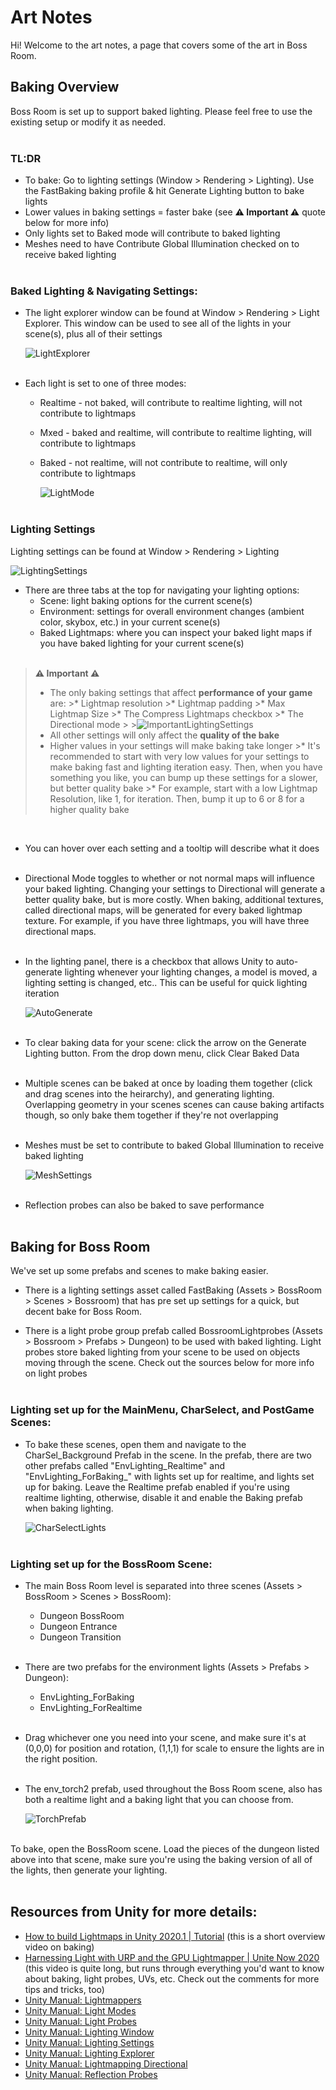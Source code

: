
# **Art Notes**

Hi! Welcome to the art notes, a page that covers some of the art in Boss Room.

## **Baking Overview**

Boss Room is set up to support baked lighting. Please feel free to use the existing setup or modify it as needed. <br /><br />

### **TL:DR**

* To bake: Go to lighting settings (Window > Rendering > Lighting). Use the FastBaking baking profile & hit Generate Lighting button to bake lights
* Lower values in baking settings = faster bake (see **⚠ Important ⚠** quote below for more info)
* Only lights set to Baked mode will contribute to baked lighting
* Meshes need to have Contribute Global Illumination checked on to receive baked lighting <br /> <br />

### **Baked Lighting & Navigating Settings:**
* The light explorer window can be found at Window > Rendering > Light Explorer. This window can be used to see all of the lights in your scene(s), plus all of their settings <br />

    ![LightExplorer](Images/LightExplorer.png) <br /><br />

* Each light is set to one of three modes: 
  
  * Realtime - not baked, will contribute to realtime lighting, will not contribute to lightmaps
  * Mxed - baked and realtime, will contribute to realtime lighting, will contribute to lightmaps
  * Baked - not realtime, will not contribute to realtime, will only contribute to lightmaps
  
    ![LightMode](Images/LightMode.png) <br /><br />

### **Lighting Settings**

Lighting settings can be found at Window > Rendering > Lighting

![LightingSettings](Images/LightingPanel.png)

* There are three tabs at the top for navigating your lighting options:
  * Scene: light baking options for the current scene(s)
  * Environment: settings for overall environment changes (ambient color, skybox, etc.) in your current scene(s)
  * Baked Lightmaps: where you can inspect your baked light maps if you have baked lighting for your current scene(s) <br /><br />
  
> **⚠ Important ⚠**
  >* The only baking settings that affect **performance of your game** are:
    >* Lightmap resolution
    >* Lightmap padding
    >* Max Lightmap Size
    >* The Compress Lightmaps checkbox
    >* The Directional mode 
    >
        >![ImportantLightingSettings](Images/ImportantLightingSettings.png)
  >* All other settings will only affect the **quality of the bake** 
  >* Higher values in your settings will make baking take longer
    >* It's recommended to start with very low values for your settings to make baking fast and lighting iteration easy. Then, when you have something you like, you can bump up these settings for a slower, but better quality bake 
    >* For example, start with a low Lightmap Resolution, like 1, for iteration. Then, bump it up to 6 or 8 for a higher quality bake 

 <br />       
    
* You can hover over each setting and a tooltip will describe what it does <br /><br />

* Directional Mode toggles to whether or not normal maps will influence your baked lighting. Changing your settings to Directional will generate a better quality bake, but is more costly. When baking, additional textures, called directional maps, will be generated for every baked lightmap texture. For example, if you have three lightmaps, you will have three directional maps.  <br /><br />

* In the lighting panel, there is a checkbox that allows Unity to auto-generate lighting whenever your lighting changes, a model is moved, a lighting setting is changed, etc.. This can be useful for quick lighting iteration
 
  ![AutoGenerate](Images/AutoGenerateLighting.png) <br /><br />

* To clear baking data for your scene: click the arrow on the Generate Lighting button. From the drop down menu, click Clear Baked Data <br /><br />

* Multiple scenes can be baked at once by loading them together (click and drag scenes into the heirarchy), and generating lighting. Overlapping geometry in your scenes scenes can cause baking artifacts though, so only bake them together if they're not overlapping <br /><br />

* Meshes must be set to contribute to baked Global Illumination to receive baked lighting 
  
  ![MeshSettings](Images/MeshSettings.png) <br /><br />

* Reflection probes can also be baked to save performance <br /><br />

## **Baking for Boss Room**

We've set up some prefabs and scenes to make baking easier.

* There is a lighting settings asset called FastBaking (Assets > BossRoom > Scenes > Bossroom) that has pre set up settings for a quick, but decent bake for Boss Room.

* There is a light probe group prefab called BossroomLightprobes (Assets > Bossroom > Prefabs > Dungeon) to be used with baked lighting. Light probes store baked lighting from your scene to be used on objects moving through the scene. Check out the sources below for more info on light probes <br /><br />

### **Lighting set up for the MainMenu, CharSelect, and PostGame Scenes:**

* To bake these scenes, open them and navigate to the CharSel_Background Prefab in the scene. In the prefab, there are two other prefabs called "EnvLighting_Realtime" and "EnvLighting_ForBaking_" with lights set up for realtime, and lights set up for baking. Leave the Realtime prefab enabled if you're using realtime lighting, otherwise, disable it and enable the Baking prefab when baking lighting.

    ![CharSelectLights](Images/CharSelectLights.png) <br /><br />

### **Lighting set up for the BossRoom Scene:**

* The main Boss Room level is separated into three scenes (Assets > BossRoom > Scenes > BossRoom):
  * Dungeon BossRoom
  * Dungeon Entrance
  * Dungeon Transition <br /><br />

* There are two prefabs for the environment lights (Assets > Prefabs > Dungeon):
  * EnvLighting_ForBaking
  * EnvLighting_ForRealtime <br /><br />

* Drag whichever one you need into your scene, and make sure it's at (0,0,0) for position and rotation, (1,1,1) for scale to ensure the lights are in the right position. <br /><br />

* The env_torch2 prefab, used throughout the Boss Room scene, also has both a realtime light and a baking light that you can choose from.

    ![TorchPrefab](Images/TorchPrefab.png) <br /><br />

To bake, open the BossRoom scene. Load the pieces of the dungeon listed above into that scene, make sure you're using the baking version of all of the lights, then generate your lighting. <br /><br />


## **Resources from Unity for more details:**
  * [How to build Lightmaps in Unity 2020.1 | Tutorial](https://youtu.be/KJ4fl-KBDR8) (this is a short overview video on baking)
  * [Harnessing Light with URP and the GPU Lightmapper | Unite Now 2020](https://youtu.be/hMnetI4-dNY) (this video is quite long, but runs through everything you'd want to know about baking, light probes, UVs, etc. Check out the comments for more tips and tricks, too)
  * [Unity Manual: Lightmappers](https://docs.unity3d.com/Manual/Lightmappers.html)
  * [Unity Manual: Light Modes](https://docs.unity3d.com/Manual/LightModes.html)
  * [Unity Manual: Light Probes](https://docs.unity3d.com/Manual/LightProbes.html)
  * [Unity Manual: Lighting Window](https://docs.unity3d.com/Manual/lighting-window.html)
  * [Unity Manual: Lighting Settings](https://docs.unity3d.com/Manual/class-LightingSettings.html)
  * [Unity Manual: Lighting Explorer](https://docs.unity3d.com/Manual/LightingExplorer.html)
  * [Unity Manual: Lightmapping Directional](https://docs.unity3d.com/Manual/LightmappingDirectional.html)
  * [Unity Manual: Reflection Probes](https://docs.unity3d.com/Manual/class-ReflectionProbe.html)